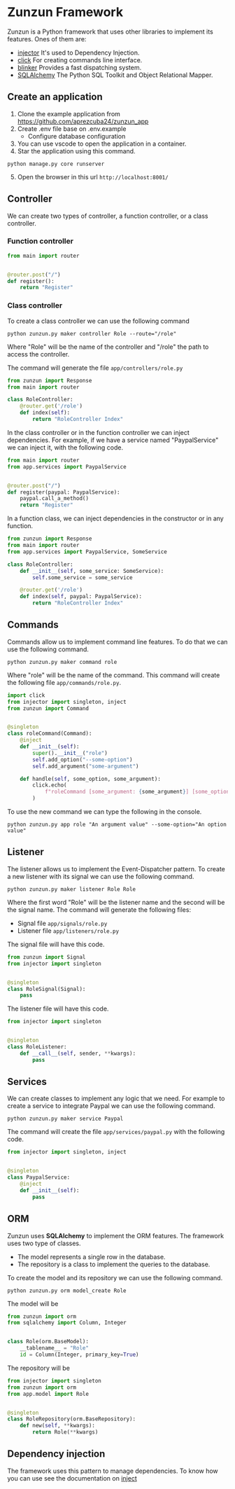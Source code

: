 # Zunzun Framework

Zunzun is a Python framework that uses other libraries to implement its features. Ones of them are:

- [injector](https://pypi.org/project/injector/) It's used to Dependency Injection.
- [click](https://pypi.org/project/click/) For creating commands line interface.
- [blinker](https://pypi.org/project/blinker/) Provides a fast dispatching system.
- [SQLAlchemy](https://pypi.org/project/SQLAlchemy/) The Python SQL Toolkit and Object Relational Mapper.

## Create an application

1. Clone the example application from https://github.com/aprezcuba24/zunzun_app
2. Create .env file base on .env.example
    - Configure database configuration
3. You can use vscode to open the application in a container.
4. Star the application using this command.
```
python manage.py core runserver
```
5. Open the browser in this url `http://localhost:8001/`

## Controller
We can create two types of controller, a function controller, or a class controller.

### Function controller

```python
from main import router


@router.post("/")
def register():
    return "Register"
```

### Class controller
To create a class controller we can use the following command

```
python zunzun.py maker controller Role --route="/role"
```

Where "Role" will be the name of the controller and "/role" the path to access the controller.

The command will generate the file `app/controllers/role.py`

```python
from zunzun import Response
from main import router

class RoleController:
    @router.get('/role')
    def index(self):
        return "RoleController Index"
```
In the class controller or in the function controller we can inject dependencies.
For example, if we have a service named "PaypalService" we can inject it, with the following code.
```python
from main import router
from app.services import PaypalService


@router.post("/")
def register(paypal: PaypalService):
    paypal.call_a_method()
    return "Register"
```
In a function class, we can inject dependencies in the constructor or in any function.
```python
from zunzun import Response
from main import router
from app.services import PaypalService, SomeService

class RoleController:
    def __init__(self, some_service: SomeService):
        self.some_service = some_service

    @router.get('/role')
    def index(self, paypal: PaypalService):
        return "RoleController Index"
```
## Commands
Commands allow us to implement command line features. To do that we can use the following command.
```
python zunzun.py maker command role
```
Where "role" will be the name of the command. This command will create the following file `app/commands/role.py`.
```python
import click
from injector import singleton, inject
from zunzun import Command


@singleton
class roleCommand(Command):
    @inject
    def __init__(self):
        super().__init__("role")
        self.add_option("--some-option")
        self.add_argument("some-argument")

    def handle(self, some_option, some_argument):
        click.echo(
            f"roleCommand [some_argument: {some_argument}] [some_option: {some_option}]"
        )
```
To use the new command we can type the following in the console.
```
python zunzun.py app role "An argument value" --some-option="An option value"
```
## Listener
The listener allows us to implement the Event-Dispatcher pattern. To create a new listener with its signal we can use the following command.
```
python zunzun.py maker listener Role Role
```
Where the first word "Role" will be the listener name and the second will be the signal name.
The command will generate the following files:

- Signal file `app/signals/role.py`
- Listener file `app/listeners/role.py`

The signal file will have this code.
```python
from zunzun import Signal
from injector import singleton


@singleton
class RoleSignal(Signal):
    pass
```
The listener file will have this code.
```python
from injector import singleton


@singleton
class RoleListener:
    def __call__(self, sender, **kwargs):
        pass
```
## Services
We can create classes to implement any logic that we need. For example to create a service to integrate Paypal we can use the following command.
```
python zunzun.py maker service Paypal
```
The command will create the file `app/services/paypal.py` with the following code.
```python
from injector import singleton, inject


@singleton
class PaypalService:
    @inject
    def __init__(self):
        pass
```
## ORM
Zunzun uses **SQLAlchemy** to implement the ORM features. The framework uses two type of classes.

- The model represents a single row in the database.
- The repository is a class to implement the queries to the database.

To create the model and its repository we can use the following command.
```
python zunzun.py orm model_create Role
```
The model will be
```python
from zunzun import orm
from sqlalchemy import Column, Integer


class Role(orm.BaseModel):
    __tablename__ = "Role"
    id = Column(Integer, primary_key=True)
```
The repository will be
```python
from injector import singleton
from zunzun import orm
from app.model import Role


@singleton
class RoleRepository(orm.BaseRepository):
    def new(self, **kwargs):
        return Role(**kwargs)
```
## Dependency injection
The framework uses this pattern to manage dependencies. To know how you can use see the documentation on [inject](https://pypi.org/project/injector/)